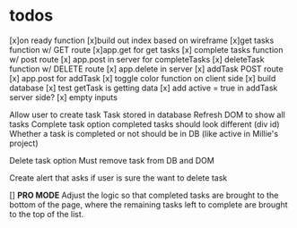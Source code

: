 todos
==========
[x]on ready function
[x]build out index based on wireframe
[x]get tasks function w/ GET route
[x]app.get for get tasks
[x] complete tasks function w/ post route
[x] app.post in server for completeTasks
[x] deleteTask function w/ DELETE route
[x] app.delete in server
[x] addTask POST route
[x] app.post for addTask
[x] toggle color function on client side
[x] build database
[x] test getTask is getting data
[x] add active = true in addTask server side?
[x] empty inputs

Allow user to create task
Task stored in database
Refresh DOM to show all tasks
Complete task option
  completed tasks should look different (div id)
  Whether a task is completed or not should be in DB (like active in Millie's project)

Delete task option
  Must remove task from DB and DOM

Create alert that asks if user is sure the want to delete task

[] **PRO MODE** Adjust the logic so that completed tasks are brought to the bottom of the page, where the remaining tasks left to complete are brought to the top of the list.  
